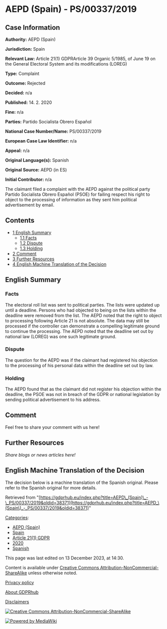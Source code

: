 # AEPD (Spain) - PS/00337/2019

## Case Information

**Authority:** AEPD (Spain)

**Jurisdiction:** Spain

**Relevant Law:** Article 21(1) GDPRArticle 39 Organic 5/1985, of June 19 on the General Electoral System and its modifications (LOREG)

**Type:** Complaint

**Outcome:** Rejected

**Decided:** n/a

**Published:** 14. 2. 2020

**Fine:** n/a

**Parties:** Partido Socialista Obrero Español

**National Case Number/Name:** PS/00337/2019

**European Case Law Identifier:** n/a

**Appeal:** n/a

**Original Language(s):** Spanish

**Original Source:** AEPD (in ES)

**Initial Contributor:** n/a

The claimant filed a complaint with the AEPD against the political party Partido Socialista Obrero Español (PSOE) for failing respect his right to object to the processing of information as they sent him political advertisement by email.

## Contents

*   [1 English Summary](#English_Summary)
    *   [1.1 Facts](#Facts)
    *   [1.2 Dispute](#Dispute)
    *   [1.3 Holding](#Holding)
*   [2 Comment](#Comment)
*   [3 Further Resources](#Further_Resources)
*   [4 English Machine Translation of the Decision](#English_Machine_Translation_of_the_Decision)

## English Summary

### Facts

The electoral roll list was sent to political parties. The lists were updated up until a deadline. Persons who had objected to being on the lists within the deadline were removed from the list. The AEPD noted that the right to object to processing following Article 21 is not absolute. The data may still be processed if the controller can demonstrate a compelling legitimate ground to continue the processing. The AEPD noted that the deadline set out by national law (LOREG) was one such legitimate ground.

### Dispute

The question for the AEPD was if the claimant had registered his objection to the processing of his personal data within the deadline set out by law.

### Holding

The AEPD found that as the claimant did not register his objection within the deadline, the PSOE was not in breach of the GDPR or national legislation by sending political advertisement to his address.

## Comment

Feel free to share your comment with us here!

## Further Resources

_Share blogs or news articles here!_

## English Machine Translation of the Decision

The decision below is a machine translation of the Spanish original. Please refer to the Spanish original for more details.

Retrieved from "[https://gdprhub.eu/index.php?title=AEPD\_(Spain)\_-\_PS/00337/2019&oldid=38371](https://gdprhub.eu/index.php?title=AEPD_\(Spain\)_-_PS/00337/2019&oldid=38371)"

[Categories](/index.php?title=Special:Categories "Special:Categories"):

*   [AEPD (Spain)](/index.php?title=Category:AEPD_\(Spain\) "Category:AEPD (Spain)")
*   [Spain](/index.php?title=Category:Spain "Category:Spain")
*   [Article 21(1) GDPR](/index.php?title=Category:Article_21\(1\)_GDPR "Category:Article 21(1) GDPR")
*   [2020](/index.php?title=Category:2020 "Category:2020")
*   [Spanish](/index.php?title=Category:Spanish "Category:Spanish")

This page was last edited on 13 December 2023, at 14:30.

Content is available under [Creative Commons Attribution-NonCommercial-ShareAlike](https://creativecommons.org/licenses/by-nc-sa/4.0/) unless otherwise noted.

[Privacy policy](/index.php?title=GDPRhub:Privacy_policy)

[About GDPRhub](/index.php?title=GDPRhub:About)

[Disclaimers](/index.php?title=GDPRhub:General_disclaimer)

[![Creative Commons Attribution-NonCommercial-ShareAlike](/resources/assets/licenses/cc-by-nc-sa.png)](https://creativecommons.org/licenses/by-nc-sa/4.0/)

[![Powered by MediaWiki](/resources/assets/poweredby_mediawiki_88x31.png)](https://www.mediawiki.org/)